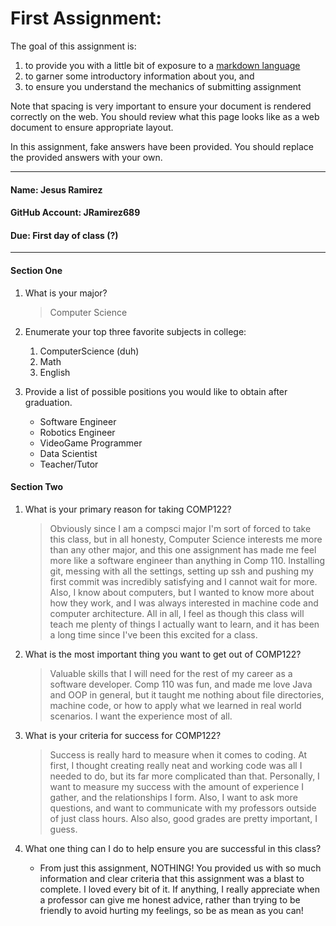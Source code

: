 # First Assignment:
The goal of this assignment is:
  1. to provide you with a little bit of exposure to a [markdown language](https://www.markdownguide.org)
  1. to garner some introductory information about you, and 
  1. to ensure you understand the mechanics of submitting assignment

Note that spacing is very important to ensure your document is rendered correctly on the web.
You should review what this page looks like as a web document to ensure appropriate layout.

In this assignment, fake answers have been provided. You should replace the provided answers with your own. 

---
#### Name: Jesus Ramirez                                                      <!-- response -->
#### GitHub Account: JRamirez689                                              <!-- response -->
#### Due: First day of class (?)                                              <!-- response -->

---
#### Section One
1. What is your major?
   > Computer Science                                                         <!-- response -->
   <!-- Place your response after the '>' ensuring you have at least one space after the '>' -->

1. Enumerate your top three favorite subjects in college:
   1. ComputerScience (duh)                                                        <!-- response -->
   1. Math                                                    <!-- response -->
   1. English                                                 <!-- response -->
   <!-- An ordered list will automatically have the line numbers updated for you. -->
 
1. Provide a list of possible positions you would like to obtain after graduation.
   * Software Engineer                                                            <!-- response -->
   * Robotics Engineer                                                            <!-- response -->
   * VideoGame Programmer                                                      <!-- response -->
   * Data Scientist                                                               <!-- response -->
   * Teacher/Tutor                                                               <!-- response -->
  <!-- This is an example of an unordered list. -->
  <!-- Feel free to add or remove additional response lines as needed. -->

#### Section Two
1. What is your primary reason for taking COMP122?
   > Obviously since I am a compsci major I'm sort of forced to take this class, but in all honesty, Computer Science interests me more than any other major, and this one assignment has made me feel more like a software engineer than anything in Comp 110. Installing git, messing with all the settings, setting up ssh and pushing my first commit was incredibly satisfying and I cannot wait for more. Also, I know about computers, but I wanted to know more about how they work, and I was always interested in machine code and computer architecture. All in all, I feel as though this class will teach me plenty of things I actually want to learn, and it has been a long time since I've been this excited for a class.                           <!-- response -->

1. What is the most important thing you want to get out of COMP122?
   > Valuable skills that I will need for the rest of my career as a software developer. Comp 110 was fun, and made me love Java and OOP in general, but it taught me nothing about file directories, machine code, or how to apply what we learned in real world scenarios. I want the experience most of all.                           <!-- response -->

1. What is your criteria for success for COMP122?
   > Success is really hard to measure when it comes to coding.           <!-- response -->
   > At first, I thought creating really neat and working code was all I needed to do, but its far more complicated than that.             <!-- response -->
   > Personally, I want to measure my success with the amount of experience I gather, and the relationships I form.            <!-- response -->
   > Also, I want to ask more questions, and want to communicate with my professors outside of just class hours.              <!-- response -->
   > Also also, good grades are pretty important, I guess.                                                               <!-- response -->
   >                                                                        <!-- response -->
   <!-- The above is an example of a multi-line response. -->
   <!-- Feel free to add or remove additional response lines as needed. -->

1. What one thing can I do to help ensure you are successful in this class?
   * From just this assignment, NOTHING! You provided us with so much information and clear criteria that this assignment was a blast to complete. I loved every bit of it. If anything, I really appreciate when a professor can give me honest advice, rather than trying to be friendly to avoid hurting my feelings, so be as mean as you can!                <!-- response -->


